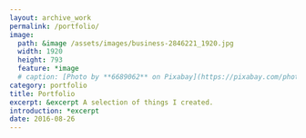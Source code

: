 ```yaml
---
layout: archive_work
permalink: /portfolio/
image: 
  path: &image /assets/images/business-2846221_1920.jpg
  width: 1920
  height: 793
  feature: *image
  # caption: [Photo by **6689062** on Pixabay](https://pixabay.com/photo-2846221/)
category: portfolio
title: Portfolio
excerpt: &excerpt A selection of things I created.
introduction: *excerpt
date: 2016-08-26
---
```

